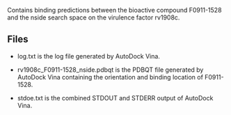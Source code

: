 Contains binding predictions between the bioactive compound F0911-1528 and the nside search space on the virulence factor rv1908c.

## Files

- log.txt is the log file generated by AutoDock Vina.

- rv1908c_F0911-1528_nside.pdbqt is the PDBQT file generated by AutoDock Vina containing the orientation and binding location of F0911-1528.

- stdoe.txt is the combined STDOUT and STDERR output of AutoDock Vina.

